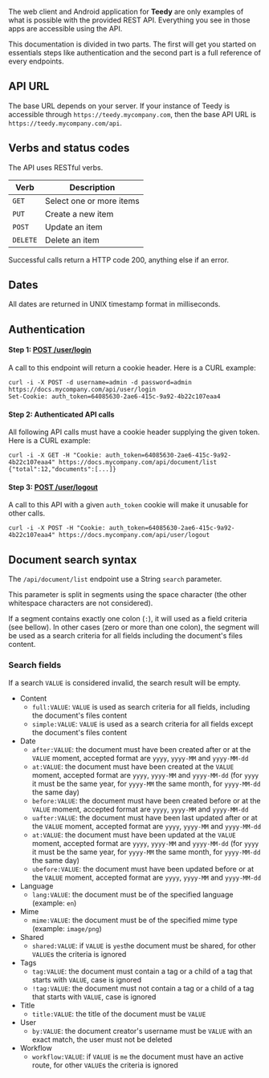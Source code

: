 The web client and Android application for **Teedy** are only examples
of what is possible with the provided REST API. Everything you see in those apps are
accessible using the API.

This documentation is divided in two parts. The first will get you started on essentials
steps like authentication and the second part is a full reference of every endpoints.

## API URL
The base URL depends on your server. If your instance of Teedy is accessible through
`https://teedy.mycompany.com`, then the base API URL is `https://teedy.mycompany.com/api`.

## Verbs and status codes
The API uses RESTful verbs.

| Verb | Description |
|---|---|
| `GET` | Select one or more items |
| `PUT` | Create a new item |
| `POST` | Update an item |
| `DELETE` | Delete an item |

Successful calls return a HTTP code 200, anything else if an error.

## Dates
All dates are returned in UNIX timestamp format in milliseconds.

## Authentication
#### **Step 1: [POST /user/login](#api-User-PostUserLogin)**

A call to this endpoint will return a cookie header. Here is a CURL example:
```
curl -i -X POST -d username=admin -d password=admin https://docs.mycompany.com/api/user/login
Set-Cookie: auth_token=64085630-2ae6-415c-9a92-4b22c107eaa4
```

#### **Step 2: Authenticated API calls**

All following API calls must have a cookie header supplying the given token. Here is a CURL example:
```
curl -i -X GET -H "Cookie: auth_token=64085630-2ae6-415c-9a92-4b22c107eaa4" https://docs.mycompany.com/api/document/list
{"total":12,"documents":[...]}
```

#### **Step 3: [POST /user/logout](#api-User-PostUserLogout)**

A call to this API with a given `auth_token` cookie will make it unusable for other calls.
```
curl -i -X POST -H "Cookie: auth_token=64085630-2ae6-415c-9a92-4b22c107eaa4" https://docs.mycompany.com/api/user/logout
```

## Document search syntax

The `/api/document/list` endpoint use a String `search` parameter.

This parameter is split in segments using the space character (the other whitespace characters are not considered).

If a segment contains exactly one colon (`:`), it will used as a field criteria (see bellow).
In other cases (zero or more than one colon), the segment will be used as a search criteria for all fields including the document's files content.

### Search fields

If a search `VALUE` is considered invalid, the search result will be empty.

* Content
  * `full:VALUE`: `VALUE` is used as search criteria for all fields, including the document's files content
  * `simple:VALUE`: `VALUE` is used as a search criteria for all fields except the document's files content
* Date
  * `after:VALUE`: the document must have been created after or at the `VALUE` moment, accepted format are `yyyy`, `yyyy-MM` and `yyyy-MM-dd`
  * `at:VALUE`: the document must have been created at the `VALUE` moment, accepted format are `yyyy`, `yyyy-MM` and `yyyy-MM-dd` (for `yyyy` it must be the same year, for `yyyy-MM` the same month, for `yyyy-MM-dd` the same day)
  * `before:VALUE`: the document must have been created before or at the `VALUE` moment, accepted format are `yyyy`, `yyyy-MM` and `yyyy-MM-dd`
  * `uafter:VALUE`: the document must have been last updated after or at the `VALUE` moment, accepted format are `yyyy`, `yyyy-MM` and `yyyy-MM-dd`
  * `at:VALUE`: the document must have been updated at the `VALUE` moment, accepted format are `yyyy`, `yyyy-MM` and `yyyy-MM-dd` (for `yyyy` it must be the same year, for `yyyy-MM` the same month, for `yyyy-MM-dd` the same day)
  * `ubefore:VALUE`: the document must have been updated before or at the `VALUE` moment, accepted format are `yyyy`, `yyyy-MM` and `yyyy-MM-dd`
* Language
  * `lang:VALUE`: the document must be of the specified language (example: `en`)
* Mime
  * `mime:VALUE`: the document must be of the specified mime type (example: `image/png`)
* Shared
  * `shared:VALUE`: if `VALUE` is `yes`the document must be shared, for other `VALUE`s the criteria is ignored
* Tags
  * `tag:VALUE`: the document must contain a tag or a child of a tag that starts with `VALUE`, case is ignored
  * `!tag:VALUE`: the document must not contain a tag or a child of a tag that starts with `VALUE`, case is ignored
* Title
  * `title:VALUE`: the title of the document must be `VALUE`
* User
  * `by:VALUE`: the document creator's username must be `VALUE` with an exact match, the user must not be deleted
* Workflow
  * `workflow:VALUE`: if `VALUE` is `me` the document must have an active route, for other `VALUE`s the criteria is ignored
